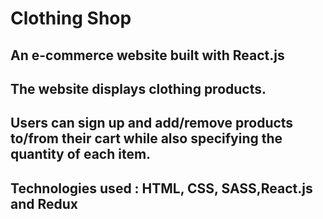 # Clothing Shop

## An e-commerce website built with React.js
## The website displays clothing products.
## Users can sign up and add/remove products to/from their cart while also specifying the quantity of each item.
## Technologies used : HTML, CSS, SASS,React.js and Redux
